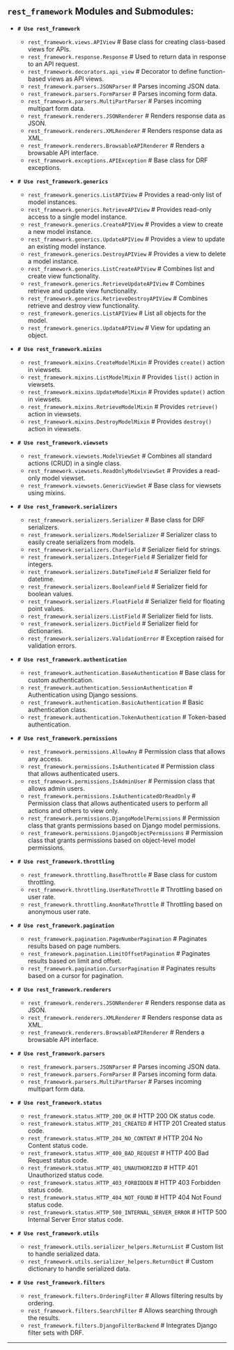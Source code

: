 ## **`rest_framework` Modules and Submodules:**

- **`# Use rest_framework`**
  - `rest_framework.views.APIView` # Base class for creating class-based views for APIs.
  - `rest_framework.response.Response` # Used to return data in response to an API request.
  - `rest_framework.decorators.api_view` # Decorator to define function-based views as API views.
  - `rest_framework.parsers.JSONParser` # Parses incoming JSON data.
  - `rest_framework.parsers.FormParser` # Parses incoming form data.
  - `rest_framework.parsers.MultiPartParser` # Parses incoming multipart form data.
  - `rest_framework.renderers.JSONRenderer` # Renders response data as JSON.
  - `rest_framework.renderers.XMLRenderer` # Renders response data as XML.
  - `rest_framework.renderers.BrowsableAPIRenderer` # Renders a browsable API interface.
  - `rest_framework.exceptions.APIException` # Base class for DRF exceptions.

- **`# Use rest_framework.generics`**
  - `rest_framework.generics.ListAPIView` # Provides a read-only list of model instances.
  - `rest_framework.generics.RetrieveAPIView` # Provides read-only access to a single model instance.
  - `rest_framework.generics.CreateAPIView` # Provides a view to create a new model instance.
  - `rest_framework.generics.UpdateAPIView` # Provides a view to update an existing model instance.
  - `rest_framework.generics.DestroyAPIView` # Provides a view to delete a model instance.
  - `rest_framework.generics.ListCreateAPIView` # Combines list and create view functionality.
  - `rest_framework.generics.RetrieveUpdateAPIView` # Combines retrieve and update view functionality.
  - `rest_framework.generics.RetrieveDestroyAPIView` # Combines retrieve and destroy view functionality.
  - `rest_framework.generics.ListAPIView` # List all objects for the model.
  - `rest_framework.generics.UpdateAPIView` # View for updating an object.

- **`# Use rest_framework.mixins`**
  - `rest_framework.mixins.CreateModelMixin` # Provides `create()` action in viewsets.
  - `rest_framework.mixins.ListModelMixin` # Provides `list()` action in viewsets.
  - `rest_framework.mixins.UpdateModelMixin` # Provides `update()` action in viewsets.
  - `rest_framework.mixins.RetrieveModelMixin` # Provides `retrieve()` action in viewsets.
  - `rest_framework.mixins.DestroyModelMixin` # Provides `destroy()` action in viewsets.

- **`# Use rest_framework.viewsets`**
  - `rest_framework.viewsets.ModelViewSet` # Combines all standard actions (CRUD) in a single class.
  - `rest_framework.viewsets.ReadOnlyModelViewSet` # Provides a read-only model viewset.
  - `rest_framework.viewsets.GenericViewSet` # Base class for viewsets using mixins.

- **`# Use rest_framework.serializers`**
  - `rest_framework.serializers.Serializer` # Base class for DRF serializers.
  - `rest_framework.serializers.ModelSerializer` # Serializer class to easily create serializers from models.
  - `rest_framework.serializers.CharField` # Serializer field for strings.
  - `rest_framework.serializers.IntegerField` # Serializer field for integers.
  - `rest_framework.serializers.DateTimeField` # Serializer field for datetime.
  - `rest_framework.serializers.BooleanField` # Serializer field for boolean values.
  - `rest_framework.serializers.FloatField` # Serializer field for floating point values.
  - `rest_framework.serializers.ListField` # Serializer field for lists.
  - `rest_framework.serializers.DictField` # Serializer field for dictionaries.
  - `rest_framework.serializers.ValidationError` # Exception raised for validation errors.

- **`# Use rest_framework.authentication`**
  - `rest_framework.authentication.BaseAuthentication` # Base class for custom authentication.
  - `rest_framework.authentication.SessionAuthentication` # Authentication using Django sessions.
  - `rest_framework.authentication.BasicAuthentication` # Basic authentication class.
  - `rest_framework.authentication.TokenAuthentication` # Token-based authentication.

- **`# Use rest_framework.permissions`**
  - `rest_framework.permissions.AllowAny` # Permission class that allows any access.
  - `rest_framework.permissions.IsAuthenticated` # Permission class that allows authenticated users.
  - `rest_framework.permissions.IsAdminUser` # Permission class that allows admin users.
  - `rest_framework.permissions.IsAuthenticatedOrReadOnly` # Permission class that allows authenticated users to perform all actions and others to view only.
  - `rest_framework.permissions.DjangoModelPermissions` # Permission class that grants permissions based on Django model permissions.
  - `rest_framework.permissions.DjangoObjectPermissions` # Permission class that grants permissions based on object-level model permissions.

- **`# Use rest_framework.throttling`**
  - `rest_framework.throttling.BaseThrottle` # Base class for custom throttling.
  - `rest_framework.throttling.UserRateThrottle` # Throttling based on user rate.
  - `rest_framework.throttling.AnonRateThrottle` # Throttling based on anonymous user rate.

- **`# Use rest_framework.pagination`**
  - `rest_framework.pagination.PageNumberPagination` # Paginates results based on page numbers.
  - `rest_framework.pagination.LimitOffsetPagination` # Paginates results based on limit and offset.
  - `rest_framework.pagination.CursorPagination` # Paginates results based on a cursor for pagination.

- **`# Use rest_framework.renderers`**
  - `rest_framework.renderers.JSONRenderer` # Renders response data as JSON.
  - `rest_framework.renderers.XMLRenderer` # Renders response data as XML.
  - `rest_framework.renderers.BrowsableAPIRenderer` # Renders a browsable API interface.

- **`# Use rest_framework.parsers`**
  - `rest_framework.parsers.JSONParser` # Parses incoming JSON data.
  - `rest_framework.parsers.FormParser` # Parses incoming form data.
  - `rest_framework.parsers.MultiPartParser` # Parses incoming multipart form data.

- **`# Use rest_framework.status`**
  - `rest_framework.status.HTTP_200_OK` # HTTP 200 OK status code.
  - `rest_framework.status.HTTP_201_CREATED` # HTTP 201 Created status code.
  - `rest_framework.status.HTTP_204_NO_CONTENT` # HTTP 204 No Content status code.
  - `rest_framework.status.HTTP_400_BAD_REQUEST` # HTTP 400 Bad Request status code.
  - `rest_framework.status.HTTP_401_UNAUTHORIZED` # HTTP 401 Unauthorized status code.
  - `rest_framework.status.HTTP_403_FORBIDDEN` # HTTP 403 Forbidden status code.
  - `rest_framework.status.HTTP_404_NOT_FOUND` # HTTP 404 Not Found status code.
  - `rest_framework.status.HTTP_500_INTERNAL_SERVER_ERROR` # HTTP 500 Internal Server Error status code.

- **`# Use rest_framework.utils`**
  - `rest_framework.utils.serializer_helpers.ReturnList` # Custom list to handle serialized data.
  - `rest_framework.utils.serializer_helpers.ReturnDict` # Custom dictionary to handle serialized data.

- **`# Use rest_framework.filters`**
  - `rest_framework.filters.OrderingFilter` # Allows filtering results by ordering.
  - `rest_framework.filters.SearchFilter` # Allows searching through the results.
  - `rest_framework.filters.DjangoFilterBackend` # Integrates Django filter sets with DRF.

---
